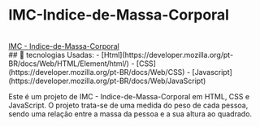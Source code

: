 # IMC-Indice-de-Massa-Corporal
<br>
<a href="https://pabloveloso28.github.io/IMC-Indice-de-Massa-Corporal/" target="_blank">IMC - Indice-de-Massa-Corporal</a> 
<br>
## 🚀 tecnologias Usadas:
- [Html](https://developer.mozilla.org/pt-BR/docs/Web/HTML/Element/html/)  
- [CSS](https://developer.mozilla.org/pt-BR/docs/Web/CSS) 
- [Javascript](https://developer.mozilla.org/pt-BR/docs/Web/JavaScript)


<p>Este é um projeto de IMC - Indice-de-Massa-Corporal
  em HTML, CSS e JavaScript. O projeto trata-se de uma medida do peso de cada pessoa, sendo uma relação entre a massa da pessoa e a sua altura ao quadrado.</p>

<br>
